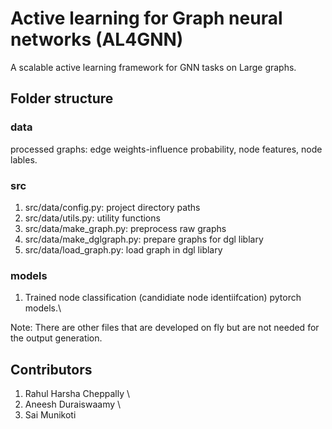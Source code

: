 # Active learning for Graph neural networks (AL4GNN)
A scalable active learning framework for GNN tasks on Large graphs.

## Folder structure

### data
processed graphs: edge weights-influence probability, node features, node lables.

### src
1. src/data/config.py: project directory paths
2. src/data/utils.py: utility functions
3. src/data/make_graph.py: preprocess raw graphs 
4. src/data/make_dglgraph.py: prepare graphs for dgl liblary
5. src/data/load_graph.py: load graph in dgl liblary

### models
1. Trained node classification (candidiate node identiifcation) pytorch models.\

Note: There are other files that are developed on fly but are not needed for the output generation.

## Contributors
1. Rahul Harsha Cheppally \
2. Aneesh Duraiswaamy \
3. Sai Munikoti
